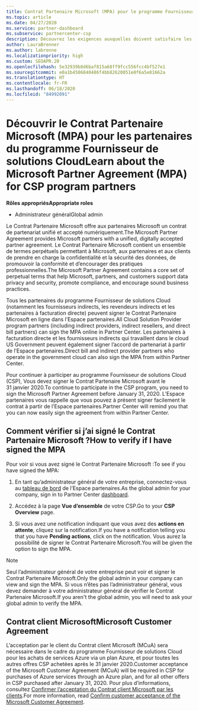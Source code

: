 ```yaml
---
title: Contrat Partenaire Microsoft (MPA) pour le programme Fournisseur de solutions Cloud
ms.topic: article
ms.date: 04/27/2020
ms.service: partner-dashboard
ms.subservice: partnercenter-csp
description: Découvrez les exigences auxquelles doivent satisfaire les partenaires du programme Fournisseur de solutions Cloud pour signer et vérifier ce Contrat Partenaire Microsoft (MPA) unifié et accepté numériquement.
author: LauraBrenner
ms.author: labrenne
ms.localizationpriority: high
ms.custom: SEOAPR.20
ms.openlocfilehash: 5e32939b8d6baf815a68ff9fcc556fcc4bf527e1
ms.sourcegitcommit: e0a1b4506840486f4bb82620051e0f6a5e81662a
ms.translationtype: HT
ms.contentlocale: fr-FR
ms.lasthandoff: 06/18/2020
ms.locfileid: "84992091"
---
```

# <a name="learn-about-the-microsoft-partner-agreement-mpa-for-csp-program-partners"></a><span data-ttu-id="24815-103">Découvrir le Contrat Partenaire Microsoft (MPA) pour les partenaires du programme Fournisseur de solutions Cloud</span><span class="sxs-lookup"><span data-stu-id="24815-103">Learn about the Microsoft Partner Agreement (MPA) for CSP program partners</span></span>

<span data-ttu-id="24815-104">**Rôles appropriés**</span><span class="sxs-lookup"><span data-stu-id="24815-104">**Appropriate roles**</span></span>

- <span data-ttu-id="24815-105">Administrateur général</span><span class="sxs-lookup"><span data-stu-id="24815-105">Global admin</span></span>

<span data-ttu-id="24815-106">Le Contrat Partenaire Microsoft offre aux partenaires Microsoft un contrat de partenariat unifié et accepté numériquement.</span><span class="sxs-lookup"><span data-stu-id="24815-106">The Microsoft Partner Agreement provides Microsoft partners with a unified, digitally accepted partner agreement.</span></span> <span data-ttu-id="24815-107">Le Contrat Partenaire Microsoft contient un ensemble de termes perpétuels permettant à Microsoft, aux partenaires et aux clients de prendre en charge la confidentialité et la sécurité des données, de promouvoir la conformité et d’encourager des pratiques professionnelles.</span><span class="sxs-lookup"><span data-stu-id="24815-107">The Microsoft Partner Agreement contains a core set of perpetual terms that help Microsoft, partners, and customers support data privacy and security, promote compliance, and encourage sound business practices.</span></span>

<span data-ttu-id="24815-108">Tous les partenaires du programme Fournisseur de solutions Cloud (notamment les fournisseurs indirects, les revendeurs indirects et les partenaires à facturation directe) peuvent signer le Contrat Partenaire Microsoft en ligne dans l’Espace partenaires.</span><span class="sxs-lookup"><span data-stu-id="24815-108">All Cloud Solution Provider program partners (including indirect providers, indirect resellers, and direct bill partners) can sign the MPA online in Partner Center.</span></span> <span data-ttu-id="24815-109">Les partenaires à facturation directe et les fournisseurs indirects qui travaillent dans le cloud US Government peuvent également signer l’accord de partenariat à partir de l’Espace partenaires.</span><span class="sxs-lookup"><span data-stu-id="24815-109">Direct bill and indirect provider partners who operate in the government cloud can also sign the MPA from within Partner Center.</span></span>

<span data-ttu-id="24815-110">Pour continuer à participer au programme Fournisseur de solutions Cloud (CSP), Vous devez signer le Contrat Partenaire Microsoft avant le 31 janvier 2020.</span><span class="sxs-lookup"><span data-stu-id="24815-110">To continue to participate in the CSP program, you need to sign the Microsoft Partner Agreement before January 31, 2020.</span></span> <span data-ttu-id="24815-111">L’Espace partenaires vous rappelle que vous pouvez à présent signer facilement le contrat à partir de l’Espace partenaires.</span><span class="sxs-lookup"><span data-stu-id="24815-111">Partner Center will remind you that you can now easily sign the agreement from within Partner Center.</span></span>

## <a name="how-to-verify-if-i-have-signed-the-mpa"></a><span data-ttu-id="24815-112">Comment vérifier si j’ai signé le Contrat Partenaire Microsoft ?</span><span class="sxs-lookup"><span data-stu-id="24815-112">How to verify if I have signed the MPA</span></span>

<span data-ttu-id="24815-113">Pour voir si vous avez signé le Contrat Partenaire Microsoft :</span><span class="sxs-lookup"><span data-stu-id="24815-113">To see if you have signed the MPA:</span></span>

1. <span data-ttu-id="24815-114">En tant qu’administrateur général de votre entreprise, connectez-vous au [tableau de bord](https://partner.microsoft.com/dashboard/home) de l’Espace partenaires.</span><span class="sxs-lookup"><span data-stu-id="24815-114">As the global admin for your company, sign in to Partner Center [dashboard](https://partner.microsoft.com/dashboard/home).</span></span>

2. <span data-ttu-id="24815-115">Accédez à la page **Vue d’ensemble** de votre CSP.</span><span class="sxs-lookup"><span data-stu-id="24815-115">Go to your **CSP Overview** page.</span></span>

3. <span data-ttu-id="24815-116">Si vous avez une notification indiquant que vous avez des **actions en attente**, cliquez sur la notification.</span><span class="sxs-lookup"><span data-stu-id="24815-116">If you have a notification telling you that you have **Pending actions**, click on the notification.</span></span> <span data-ttu-id="24815-117">Vous aurez la possibilité de signer le Contrat Partenaire Microsoft.</span><span class="sxs-lookup"><span data-stu-id="24815-117">You will be given the option to sign the MPA.</span></span>

>[!NOTE]
><span data-ttu-id="24815-118">Seul l’administrateur général de votre entreprise peut voir et signer le Contrat Partenaire Microsoft.</span><span class="sxs-lookup"><span data-stu-id="24815-118">Only the global admin in your company can view and sign the MPA.</span></span> <span data-ttu-id="24815-119">Si vous n’êtes pas l’administrateur général, vous devez demander à votre administrateur général de vérifier le Contrat Partenaire Microsoft.</span><span class="sxs-lookup"><span data-stu-id="24815-119">If you aren't the global admin, you will need to ask your global admin to verify the MPA.</span></span>

## <a name="microsoft-customer-agreement"></a><span data-ttu-id="24815-120">Contrat client Microsoft</span><span class="sxs-lookup"><span data-stu-id="24815-120">Microsoft Customer Agreement</span></span>

<span data-ttu-id="24815-121">L’acceptation par le client du Contrat client Microsoft (MCuA) sera nécessaire dans le cadre du programme Fournisseur de solutions Cloud pour les achats de services Azure via un plan Azure, et pour toutes les autres offres CSP achetées après le 31 janvier 2020.</span><span class="sxs-lookup"><span data-stu-id="24815-121">Customer acceptance of the Microsoft Customer Agreement (MCuA) will be required in CSP for purchases of Azure services through an Azure plan, and for all other offers in CSP purchased after January 31, 2020.</span></span> <span data-ttu-id="24815-122">Pour plus d’informations, consultez [Confirmer l’acceptation du Contrat client Microsoft par les clients](confirm-customer-agreement.md).</span><span class="sxs-lookup"><span data-stu-id="24815-122">For more information, read [Confirm customer acceptance of the Microsoft Customer Agreement](confirm-customer-agreement.md).</span></span>
